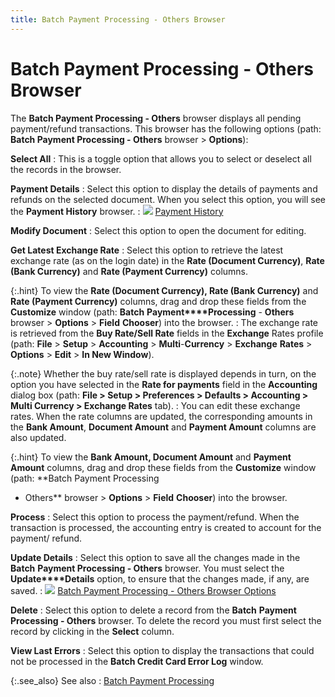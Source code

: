 ```yaml
---
title: Batch Payment Processing - Others Browser
---
```


# Batch Payment Processing - Others Browser 


The **Batch Payment Processing - Others**  browser displays all pending payment/refund transactions. This browser  has the following options (path: **Batch 
 Payment Processing - Others** browser > **Options**):


**Select All**
: This is a toggle option that allows you to select  or deselect all the records in the browser.


**Payment Details**
: Select this option to display the details of payments  and refunds on the selected document. When you select this option, you  will see the **Payment History** browser.
: ![]({{site.acc_baseurl}}/img/lens.gif) [Payment  History]({{site.pp_chm}}/purc-proc/pos/po-processes/payments/payment-history/payment_history_pur.html)


**Modify Document**
: Select this option to open the document for editing.


**Get Latest Exchange Rate**
: Select this option to retrieve the latest exchange  rate (as on the login date) in the **Rate 
 (Document Currency)**, **Rate (Bank 
 Currency)** and **Rate (Payment Currency)**  columns.


{:.hint}
To view the **Rate 
 (Document Currency), Rate (Bank Currency)** and **Rate 
 (Payment Currency)** columns, drag and drop these fields from the  **Customize** window (path: **Batch** **Payment****Processing** - **Others**  browser > **Options** > **Field** **Chooser**)  into the browser.
: The exchange rate is retrieved from the **Buy 
 Rate/Sell Rate** fields in the **Exchange**  Rates profile (path: **File** >  **Setup** > **Accounting**  > **Multi**-**Currency**  > **Exchange** **Rates**  > **Options** > **Edit**  > **In New Window**).


{:.note}
Whether the buy rate/sell rate is displayed  depends in turn, on the option you have selected in the **Rate 
 for payments** field in the **Accounting** dialog box (path: **File &gt; Setup 
 &gt; Preferences &gt; Defaults &gt; Accounting &gt; Multi Currency &gt; 
 Exchange Rates** tab).
: You can edit these exchange rates. When the rate  columns are updated, the corresponding amounts in the **Bank 
 Amount**, **Document Amount** and  **Payment Amount** columns are also  updated.


{:.hint}
To view the **Bank Amount, Document Amount** and **Payment 
 Amount** columns, drag and drop these fields from the **Customize** window (path: **Batch Payment Processing 
 - Others** browser > **Options**  > **Field** **Chooser**)  into the browser.


**Process**
: Select this option to process the payment/refund.  When the transaction is processed, the accounting entry is created to  account for the payment/ refund.


**Update Details**
: Select this option to save all the changes made  in the **Batch** **Payment 
 Processing - Others** browser. You must select the **Update****Details** option, to ensure that  the changes made, if any, are saved.
: ![]({{site.acc_baseurl}}/img/lens.gif) [Batch  Payment Processing - Others Browser Options]({{site.acc_baseurl}}/vendor-payments-and-refunds/batch-payment-processing/batch_payment_processing_others_browser_options_ap.html)


**Delete**
: Select this option to delete a record from the **Batch** **Payment 
 Processing - Others** browser. To delete the record you must first  select the record by clicking in the **Select** column.


**View Last Errors**
: Select this option to display the transactions that  could not be processed in the **Batch Credit 
 Card Error Log** window.


{:.see_also}
See also
: [Batch  Payment Processing]({{site.acc_baseurl}}/vendor-payments-and-refunds/batch-payment-processing/batch_payment_processing_accounts_payable.html)
